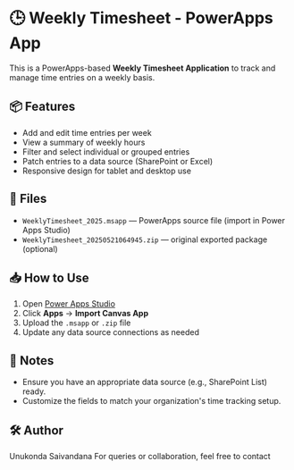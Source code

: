 # 🕒 Weekly Timesheet - PowerApps App

This is a PowerApps-based **Weekly Timesheet Application** to track and manage time entries on a weekly basis.

## 📦 Features

- Add and edit time entries per week
- View a summary of weekly hours
- Filter and select individual or grouped entries
- Patch entries to a data source (SharePoint or Excel)
- Responsive design for tablet and desktop use

## 📂 Files

- `WeeklyTimesheet_2025.msapp` — PowerApps source file (import in Power Apps Studio)
- `WeeklyTimesheet_20250521064945.zip` — original exported package (optional)

## 📥 How to Use

1. Open [Power Apps Studio](https://make.powerapps.com)
2. Click **Apps** → **Import Canvas App**
3. Upload the `.msapp` or `.zip` file
4. Update any data source connections as needed

## 📌 Notes

- Ensure you have an appropriate data source (e.g., SharePoint List) ready.
- Customize the fields to match your organization's time tracking setup.

## 🛠️ Author

Unukonda Saivandana
For queries or collaboration, feel free to contact
